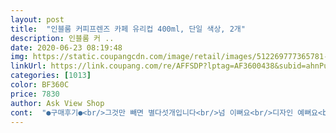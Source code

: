 ```yaml
---
layout: post 
title:  "인블룸 커피프렌즈 카페 유리컵 400ml, 단일 색상, 2개" 
description: 인블룸 커 ..
date: 2020-06-23 08:19:48 
img: https://static.coupangcdn.com/image/retail/images/512269777365781-c1a1b060-0f85-4bfb-aa24-2b80b1f988b2.jpg 
linkUrl: https://link.coupang.com/re/AFFSDP?lptag=AF3600438&subid=ahnPublicAsk&pageKey=318896902&itemId=1018729005&vendorItemId=5456683945&traceid=V0-113-34013b243eb31d50 
categories: [1013] 
color: BF360C 
price: 7830 
author: Ask View Shop 
cont:  "●구매후기●<br/>그것만 빼면 별다섯개입니다<br/>넘 이뻐요<br/>디자인 예뻐요<br/>설거지할때 손안들어가서 밑에까지 닦기가 힘들어요ᆢ<br/>예쁜데 엄청 얇아요 조심조심 사용해야겠어요<br/>첨엔 약간작은게 아쉬웠지만 이쁘고 가볍고 약해보이지 않아요 만족합니다<br/>" 
---
```

